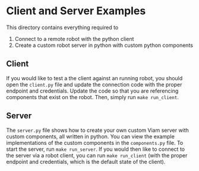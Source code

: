# Client and Server Examples

This directory contains everything required to

1. Connect to a remote robot with the python client
2. Create a custom robot server in python with custom python components


## Client

If you would like to test a the client against an running robot, you should open the `client.py` file and update the connection code with the proper endpoint and credentials. Update the code so that you are referencing components that exist on the robot. Then, simply run `make run_client`.


## Server

The `server.py` file shows how to create your own custom Viam server with custom components, all written in python. You can view the example implementations of the custom components in the `components.py` file. To start the server, run `make run_server`. If you would then like to connect to the server via a robot client, you can run `make run_client` (with the proper endpoint and credentials, which is the default state of the client).
